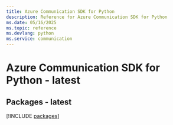 ```yaml
---
title: Azure Communication SDK for Python
description: Reference for Azure Communication SDK for Python
ms.date: 05/16/2025
ms.topic: reference
ms.devlang: python
ms.service: communication
---
```

# Azure Communication SDK for Python - latest
## Packages - latest
[!INCLUDE [packages](communication-index.md)]